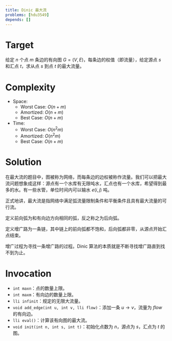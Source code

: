 ```yaml
---
title: Dinic 最大流
problems: [hdu3549]
depends: []
---
```


# Target

给定 $n$ 个点 $m$ 条边的有向图 $G = (V, E)$，每条边的权值（即流量），给定源点 $s$ 和汇点  $t$，求从点 $s$ 到点 $t$ 的最大流量。

# Complexity

* Space:
  * Worst Case: $O(n + m)$
  * Amortized: $O(n + m)$
  * Best Case: $O(n + m)$
* Time:
  * Worst Case: $O(n^2 m)$
  * Amortized: $O(n^2 m)$
  * Best Case: $O(n + m)$

# Solution

在最大流的题目中，图被称为网络，而每条边的边权被称作流量。我们可以把最大流问题想象成这样：源点有一个水库有无限吨水，汇点也有一个水库，希望得到最多的水。有一些水管，单位时间内可以输水 $e(i, j)$ 吨。

正式地讲，最大流是指网络中满足弧流量限制条件和平衡条件且具有最大流量的可行流。

定义前向弧为和有向边方向相同的弧，反之称之为后向弧。

定义增广路为一条链，其中链上的前向弧都不饱和，后向弧都非零，从源点开始汇点结束。

增广过程为寻找一条增广路的过程。Dinic 算法的本质就是不断寻找增广路直到找不到为止。

# Invocation

* `int maxn`：点的数量上限。
* `int maxm`：有向边的数量上限。
* `lli infinit`：规定的无限大流量。
* `void add_edge(int u, int v, lli flow)`：添加一条 $u \rightarrow v$，流量为 $flow$ 的有向边。
* `lli eval()`：计算该有向图的最大流。
* `void init(int n, int s, int t)`：初始化点数为 $n$，源点为 $s$，汇点为 $t$ 的图。

